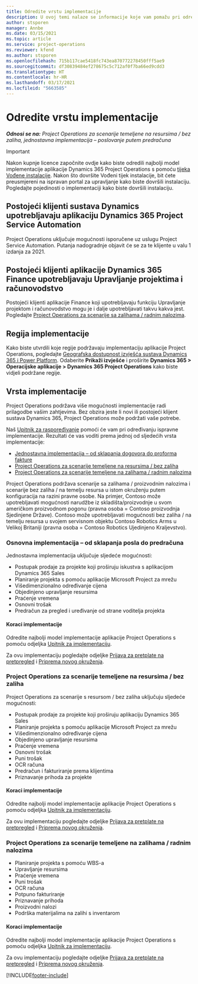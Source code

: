 ```yaml
---
title: Odredite vrstu implementacije
description: U ovoj temi nalaze se informacije koje vam pomažu pri određivanju ispravne vrste implementacije projektnih operacija za vašu tvrtku.
author: stsporen
manager: Annbe
ms.date: 03/15/2021
ms.topic: article
ms.service: project-operations
ms.reviewer: kfend
ms.author: stsporen
ms.openlocfilehash: 715b117cae5418fc743ea870772278450fff5ae9
ms.sourcegitcommit: df30839484ef278675c5c712af0f7ba66ed9cdd3
ms.translationtype: HT
ms.contentlocale: hr-HR
ms.lasthandoff: 03/17/2021
ms.locfileid: "5663585"
---
```

# <a name="determine-your-deployment-type"></a>Odredite vrstu implementacije

_**Odnosi se na:** Project Operations za scenarije temeljene na resursima / bez zaliha, jednostavna implementacija – poslovanje putem predračuna_

> [!IMPORTANT]
> Nakon kupnje licence započnite ovdje kako biste odredili najbolji model implementacije aplikacije Dynamics 365 Project Operations s pomoću [tijeka Vođene instalacije](https://aka.ms/provisionprojectoperations).
> Nakon što dovršite Vođeni tijek instalacije, bit ćete preusmjereni na ispravan portal za upravljanje kako biste dovršili instalaciju. Pogledajte pojedinosti o implementaciji kako biste dovršili instalaciju.


## <a name="existing-customers-of-dynamics-using-dynamics-365-project-service-automation"></a>Postojeći klijenti sustava Dynamics upotrebljavaju aplikaciju Dynamics 365 Project Service Automation
Project Operations uključuje mogućnosti isporučene uz uslugu Project Service Automation. Putanja nadogradnje objavit će se za te klijente u valu 1 izdanja za 2021.

## <a name="existing-customers-of-dynamics-365-finance-using-project-management-and-accounting"></a>Postojeći klijenti aplikacije Dynamics 365 Finance upotrebljavaju Upravljanje projektima i računovodstvo 

Postojeći klijenti aplikacije Finance koji upotrebljavaju funkciju Upravljanje projektom i računovodstvo mogu je i dalje upotrebljavati takvu kakva jest. Pogledajte [Project Operations za scenarije sa zalihama / radnim nalozima](#pma).


## <a name="deployment-regions"></a>Regija implementacije
Kako biste utvrdili koje regije podržavaju implementaciju aplikacije Project Operations, pogledajte [Geografska dostupnost izvješća sustava Dynamics 365 i Power Platform](https://dynamics.microsoft.com/en-us/geographic-availability/). Odaberite **Prikaži izvješće** i proširite **Dynamics 365 > Operacijske aplikacije > Dynamics 365 Project Operations** kako biste vidjeli podržane regije.

## <a name="deployment-types"></a>Vrsta implementacije
Project Operations podržava više mogućnosti implementacije radi prilagodbe vašim zahtjevima. Bez obzira jeste li novi ili postojeći klijent sustava Dynamics 365, Project Operations može podržati vaše potrebe.

Naš [Upitnik za raspoređivanje](https://aka.ms/provisionprojectoperations) pomoći će vam pri određivanju ispravne implementacije. Rezultati će vas voditi prema jednoj od sljedećih vrsta implementacije:

- [Jednostavna implementacija – od sklapanja dogovora do proforma fakture](#lite)
- [Project Operations za scenarije temeljene na resursima / bez zaliha](#integrated)
- [Project Operations za scenarije temeljene na zalihama / radnim nalozima](#pma)

Project Operations podržava scenarije sa zalihama / proizvodnim nalozima i scenarije bez zaliha / na temelju resursa u istom okruženju putem konfiguracija na razini pravne osobe. Na primjer, Contoso može upotrebljavati mogućnosti narudžbe iz skladišta/proizvodnje u svom američkom proizvodnom pogonu (pravna osoba = Contoso proizvodnja Sjedinjene Države). Contoso može upotrebljavati mogućnosti bez zaliha / na temelju resursa u svojem servisnom objektu Contoso Robotics Arms u Velikoj Britaniji (pravna osoba = Contoso Robotics Ujedinjeno Kraljevstvo).

### <a name="lite-deployment---deal-to-proforma-invoicing"></a><a  name="lite"></a>Osnovna implementacija – od sklapanja posla do predračuna

Jednostavna implementacija uključuje sljedeće mogućnosti:

- Postupak prodaje za projekte koji proširuju iskustva s aplikacijom Dynamics 365 Sales
- Planiranje projekta s pomoću aplikacije Microsoft Project za mrežu
- Višedimenzionalno određivanje cijena
- Objedinjeno upravljanje resursima
- Praćenje vremena
- Osnovni trošak
- Predračun za pregled i uređivanje od strane voditelja projekta 

#### <a name="deployment-steps"></a>Koraci implementacije
Odredite najbolji model implementacije aplikacije Project Operations s pomoću odjeljka [Upitnik za implementaciju](https://aka.ms/provisionprojectoperations).

Za ovu implementaciju pogledajte odjeljke [Prijava za pretplate na pretpregled](lite-preview-subscription-sign-up.md) i [Priprema novog okruženja](lite-deployment.md). 


### <a name="project-operations-for-resourcenon-stocked-scenarios"></a><a name="integrated"></a>Project Operations za scenarije temeljene na resursima / bez zaliha
Project Operations za scenarije s resursom / bez zaliha uključuju sljedeće mogućnosti:
 
- Postupak prodaje za projekte koji proširuju aplikaciju Dynamics 365 Sales
- Planiranje projekta s pomoću aplikacije Microsoft Project za mrežu
- Višedimenzionalno određivanje cijena
- Objedinjeno upravljanje resursima
- Praćenje vremena
- Osnovni trošak
- Puni trošak
- OCR računa
- Predračun i fakturiranje prema klijentima 
- Priznavanje prihoda za projekte

#### <a name="deployment-steps"></a>Koraci implementacije
Odredite najbolji model implementacije aplikacije Project Operations s pomoću odjeljka [Upitnik za implementaciju](https://aka.ms/provisionprojectoperations).

Za ovu implementaciju pogledajte odjeljke [Prijava za pretplate na pretpregled](resource-sign-up-preview-subscription.md) i [Priprema novog okruženja](resource-provision-new-environment.md). 


### <a name="project-operations-for-stockedproduction-order-scenarios"></a><a name="pma"></a>Project Operations za scenarije temeljene na zalihama / radnim nalozima

- Planiranje projekta s pomoću WBS-a
- Upravljanje resursima
- Praćenje vremena
- Puni trošak
- OCR računa
- Potpuno fakturiranje
- Priznavanje prihoda
- Proizvodni nalozi
- Podrška materijalima na zalihi s inventarom

#### <a name="deployment-steps"></a>Koraci implementacije
Odredite najbolji model implementacije aplikacije Project Operations s pomoću odjeljka [Upitnik za implementaciju](https://aka.ms/provisionprojectoperations).

Za ovu implementaciju pogledajte odjeljke [Prijava za pretplate na pretpregled](https://docs.microsoft.com/dynamics365/fin-ops-core/dev-itpro/dev-tools/sign-up-preview-subscription?toc=/dynamics365/finance/toc.json) i [Priprema novog okruženja](https://docs.microsoft.com/dynamics365/fin-ops-core/dev-itpro/deployment/deploy-demo-environment?toc=/dynamics365/finance/toc.json). 



[!INCLUDE[footer-include](../includes/footer-banner.md)]
